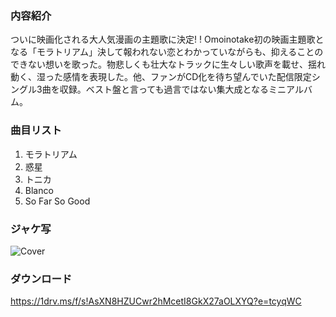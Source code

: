 ### 内容紹介
ついに映画化される大人気漫画の主題歌に決定! !
Omoinotake初の映画主題歌となる「モラトリアム」決して報われない恋とわかっていながらも、抑えることのできない想いを歌った。物悲しくも壮大なトラックに生々しい歌声を載せ、揺れ動く、湿った感情を表現した。他、ファンがCD化を待ち望んでいた配信限定シングル3曲を収録。ベスト盤と言っても過言ではない集大成となるミニアルバム。
### 曲目リスト
1. モラトリアム
2. 惑星
3. トニカ
4. Blanco
5. So Far So Good
### ジャケ写
![Cover](https://github.com/KawausoJyou/KawausoJyou.github.io/assets/92703641/9bad3b86-2de7-417c-954c-756079691935)
### ダウンロード
https://1drv.ms/f/s!AsXN8HZUCwr2hMcetI8GkX27aOLXYQ?e=tcyqWC

<!-- ##{"style":"<style>h1{font-size:10px}</style>"}## -->